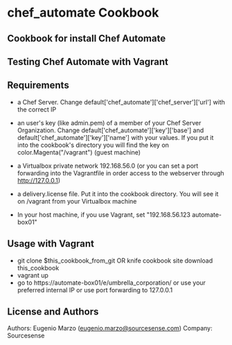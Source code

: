 # chef_automate Cookbook
## Cookbook for install Chef Automate
## Testing Chef Automate with Vagrant
## Requirements
  * a Chef Server. Change default['chef_automate']['chef_server']['url'] with the correct IP

  * an user's key (like admin.pem) of a member of your Chef Server Organization. Change default['chef_automate']['key']['base'] and default['chef_automate']['key']['name'] with your values. If you put it into the cookbook's directory you will find the key on color.Magenta("/vagrant") (guest machine)

  * a Virtualbox private network 192.168.56.0 (or you can set a port forwarding into the Vagrantfile in order access to the webserver through http://127.0.0.1)
  
  * a delivery.license file. Put it into the cookbook directory. You will see it on /vagrant from your Virtualbox machine

  * In your host machine, if you use Vagrant, set "192.168.56.123 automate-box01"

## Usage with Vagrant
  * git clone $this_cookbook_from_git OR knife cookbook site download this_cookbook
  * vagrant up
  * go to https://automate-box01/e/umbrella_corporation/ or use your preferred internal IP or use port forwarding to 127.0.0.1


License and Authors
-------------------
Authors: Eugenio Marzo (eugenio.marzo@sourcesense.com)
Company: Sourcesense
